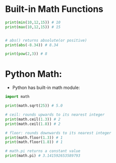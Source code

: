 # Built-in Math Functions

```py
print(min(10,12,15)) # 10
print(max(10,12,15)) # 15


# abs() returns absolute(or positive)
print(abs(-8.34)) # 8.34

print(pow(2,3)) # 8
```

# Python Math:

- Python has built-in math module:

```py
import math

print(math.sqrt(25)) # 5.0

# ceil: rounds upwards to its nearest integer
print(math.ceil(1.3)) # 2
print(math.ceil(1.8)) # 2

# floor: rounds downwards to its nearest integer
print(math.floor(1.3)) # 1
print(math.floor(1.8)) # 1

# math.pi returns a constant value
print(math.pi) # 3.141592653589793
```
